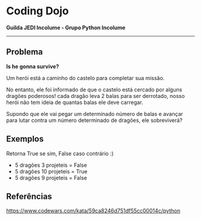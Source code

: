 # Coding Dojo

**Guilda JEDI Incolume - Grupo Python Incolume**

---

## Problema

**Is he gonna survive?**

Um herói está a caminho do castelo para completar sua missão.

No entanto, ele foi informado de que o castelo está cercado por alguns dragões poderosos! cada dragão leva 2 balas para ser derrotado, nosso herói não tem ideia de quantas balas ele deve carregar.

Supondo que ele vai pegar um determinado número de balas e avançar para lutar contra um número determinado de dragões, ele sobreviverá?

## Exemplos

Retorna True se sim, False caso contrário :)
- 5 dragões 3 projeteis = False
- 5 dragões 10 projeteis = True
- 5 dragões 9 projeteis = False

## Referências

https://www.codewars.com/kata/59ca8246d751df55cc00014c/python

